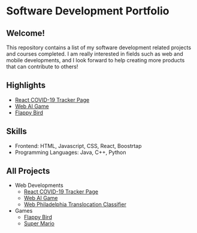 # Software Development Portfolio

## Welcome!

This repository contains a list of my software development related projects and courses completed. I am really interested in fields such as web and mobile developments, and I look forward to help creating more products that can contribute to others!

## Highlights
  - [React COVID-19 Tracker Page](https://github.com/RandomY-2/React_COVID_Tracker)
  - [Web AI Game](https://github.com/RandomY-2/Web_AI_Game)
  - [Flappy Bird](https://github.com/RandomY-2/Unity-FlappyBirdClone)
  
## Skills 

- Frontend: HTML, Javascript, CSS, React, Boostrtap
- Programming Languages: Java, C++, Python

## All Projects

- Web Developments
  - [React COVID-19 Tracker Page](https://github.com/RandomY-2/React_COVID_Tracker)
  - [Web AI Game](https://github.com/RandomY-2/Web_AI_Game)
  - [Web Philadelphia Translocation Classifier](https://github.com/RandomY-2/P5-Web-Development-Philadelphia-Translocation-Classifier)
- Games
  - [Flappy Bird](https://github.com/RandomY-2/Unity-FlappyBirdClone)
  - [Super Mario](https://github.com/RandomY-2/Unity-MarioClone)
 
